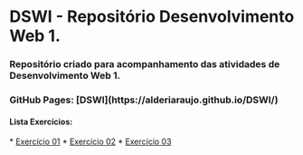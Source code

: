 <h1>DSWI - Repositório Desenvolvimento Web 1.</h1>

<h3>Repositório criado para acompanhamento das atividades de Desenvolvimento Web 1.</h3>

<h3>GitHub Pages: [DSWI](https://alderiaraujo.github.io/DSWI/)</h3>

<h4>Lista Exercícios:</h4>
* <a href="https://alderiaraujo.github.io/DSWI/exercicio1/">Exercício 01</a>
* <a href="https://alderiaraujo.github.io/DSWI/exercicio2/">Exercício 02</a>
* <a href="https://alderiaraujo.github.io/DSWI/exercicio3/">Exercício 03</a>